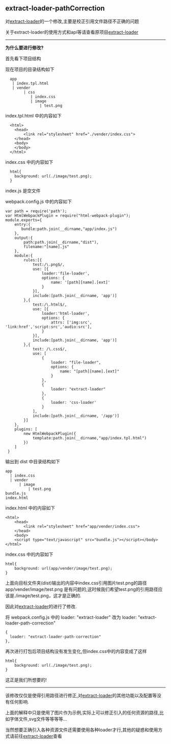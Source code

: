 extract-loader-pathCorrection
----
对[extract-loader](https://www.npmjs.com/package/extract-loader)的一个修改,主要是校正引用文件路径不正确的问题

关于extract-loader的使用方式和api等请查看原项目[extract-loader](https://www.npmjs.com/package/extract-loader)

----


**为什么要进行修改?**

首先看下项目结构

现在项目的目录结构如下

```
  app
   | index.tpl.html
   | vender
        | css
           | index.css
           | image
               | test.png
```  
index.tpl.html 中的内容如下

```
  <html>
    <head>
        <link rel="stylesheet" href="./vender/index.css">
    </head>
    <body>   
    </body>
  </html>
```  
index.css 中的内容如下

```
  html{
    background: url(./image/test.png);
  }
```  
index.js 是空文件

webpack.config.js 中的内容如下

```
var path = require('path');
var HtmlWebpackPlugin = require("html-webpack-plugin");
module.exports={
    entry:{
       bundle:path.join(__dirname,"app/index.js")
    },
    output:{
        path:path.join(__dirname,"dist"),
        filename:"[name].js"
    },
    module:{
        rules:[{
            test:/\.png$/,
            use: [{
                loader:'file-loader',
                options: {
                    name: '[path][name].[ext]'
                }
            }],
            include:[path.join(__dirname, 'app')]  
        },{
            test:/\.html$/,
            use: [{
                loader:'html-loader',
                options: {
                    attrs: ['img:src', 'link:href','script:src','audio:src'],
                }
            }],
            include:[path.join(__dirname, 'app')]  
        },{
            test: /\.css$/,
            use: [
                {
                    loader: "file-loader",
                    options: {
                        name: "[path][name].[ext]"
                    }
                },
                {
                    loader: "extract-loader"
                },
                {
                    loader: 'css-loader'
                }
            ],
            include:[path.join(__dirname, '/app')]
        }]
    },
    plugins: [
        new HtmlWebpackPlugin({
            template:path.join(__dirname,"app/index.tpl.html")
        })
    ]
 }
```  

输出到 dist 中目录结构如下

```
app
  | index.css
  | vender
      | image
          | test.png
bundle.js
index.html
```  
index.html 中的内容如下

```
<html>
    <head>
        <link rel="stylesheet" href="app/vender/index.css">
    </head>
    <body>   
    <script type="text/javascript" src="bundle.js"></script></body>
</html>
```  


index.css 中的内容如下

```
html{
    background: url(app/vender/image/test.png);
}
```  
上面向目标文件夹(dist)输出的内容中index.css引用图片test.png的路径 app/vender/image/test.png 是有问题的,这时候我们希望test.png的引用路径应该是./image/test.png，这才是正确的.

因此对[extract-loader](https://www.npmjs.com/package/extract-loader)的进行了修改.

将 webpack.config.js 中的 loader: "extract-loader" 改为 loader: "extract-loader-path-correction"

```
{
  loader: "extract-loader-path-correction"
},
```  
   
再次进行打包后项目结构没有发生变化,但index.css中的内容变成了这样

```
html{
    background: url(./image/test.png);
}
```  
这正是我们所想要的!

----

该修改仅仅是使得引用路径进行修正,对[extract-loader](https://www.npmjs.com/package/extract-loader)的其他功能以及配置等没有任何影响.

上面的解释中只是使用了图片作为示例,实际上可以修正引入的任何资源的路径,比如字体文件,svg文件等等等等...

当然想要正确引入各种资源文件还需要使用各种loader才行,其他的疑惑和使用方式请前往[extract-loader](https://www.npmjs.com/package/extract-loader)查看